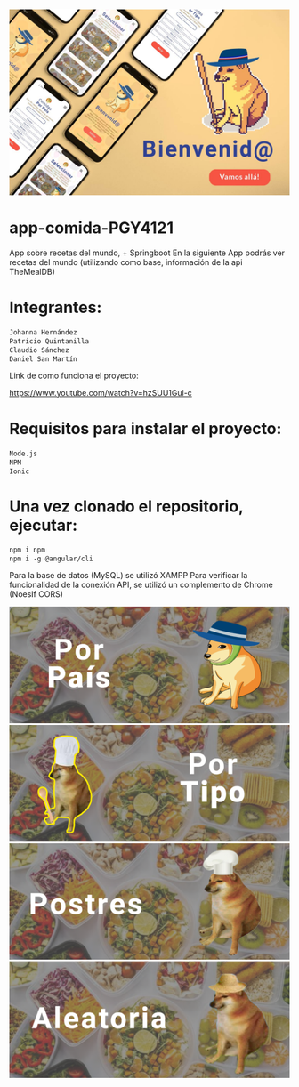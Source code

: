 ![Cheems](https://raw.githubusercontent.com/AntaresAnton/app-comida-PGY4121/main/src/assets/img/banner.jpg)


# app-comida-PGY4121
App sobre recetas del mundo, + Springboot
En la siguiente App podrás ver recetas del mundo (utilizando como base, información de la api TheMealDB)

# Integrantes:
    Johanna Hernández
    Patricio Quintanilla
    Claudio Sánchez
    Daniel San Martín

Link de como funciona el proyecto:

https://www.youtube.com/watch?v=hzSUU1Gul-c

# Requisitos para instalar el proyecto:

    Node.js
    NPM
    Ionic

# Una vez clonado el repositorio, ejecutar:

    npm i npm
    npm i -g @angular/cli

Para la base de datos (MySQL) se utilizó XAMPP
Para verificar la funcionalidad de la conexión API, se utilizó un complemento de Chrome (NoesIf CORS)


![Por País](https://raw.githubusercontent.com/AntaresAnton/app-comida-PGY4121/main/src/assets/img/por-pais.png)
![Por Tipo](https://raw.githubusercontent.com/AntaresAnton/app-comida-PGY4121/main/src/assets/img/por-tipo.png)
![Postres ](https://raw.githubusercontent.com/AntaresAnton/app-comida-PGY4121/main/src/assets/img/postres.png)
![Aleatoria ](https://raw.githubusercontent.com/AntaresAnton/app-comida-PGY4121/main/src/assets/img/aleatoria.png)